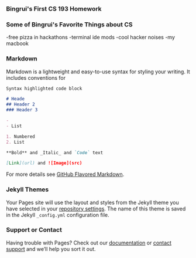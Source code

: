 ### Bingrui's First CS 193 Homework

### Some of Bingrui's Favorite Things about CS
-free pizza in hackathons
-terminal ide mods
-cool hacker noises
-my macbook





### Markdown

Markdown is a lightweight and easy-to-use syntax for styling your writing. It includes conventions for

```markdown
Syntax highlighted code block

# Heade
## Header 2
### Header 3

- 
- List

1. Numbered
2. List

**Bold** and _Italic_ and `Code` text

[Link](url) and ![Image](src)
```

For more details see [GitHub Flavored Markdown](https://guides.github.com/features/mastering-markdown/).

### Jekyll Themes

Your Pages site will use the layout and styles from the Jekyll theme you have selected in your [repository settings](https://github.com/kalutes/CS193_Fall18_Lab1/settings). The name of this theme is saved in the Jekyll `_config.yml` configuration file.

### Support or Contact

Having trouble with Pages? Check out our [documentation](https://help.github.com/categories/github-pages-basics/) or [contact support](https://github.com/contact) and we’ll help you sort it out.
